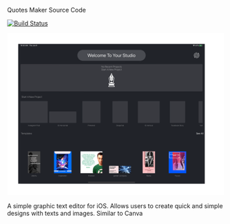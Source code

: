 Quotes Maker Source Code

[![Build Status](https://travis-ci.com/codesworth/QuotesMaker.svg?branch=master)](https://travis-ci.com/codesworth/QuotesMaker)

![Home Page](https://github.com/codesworth/QuotesMaker/blob/master/screenshots/ipad-screen-5.png)

A simple graphic text editor for iOS. Allows users to create quick and simple designs with texts and images.
Similar to Canva
